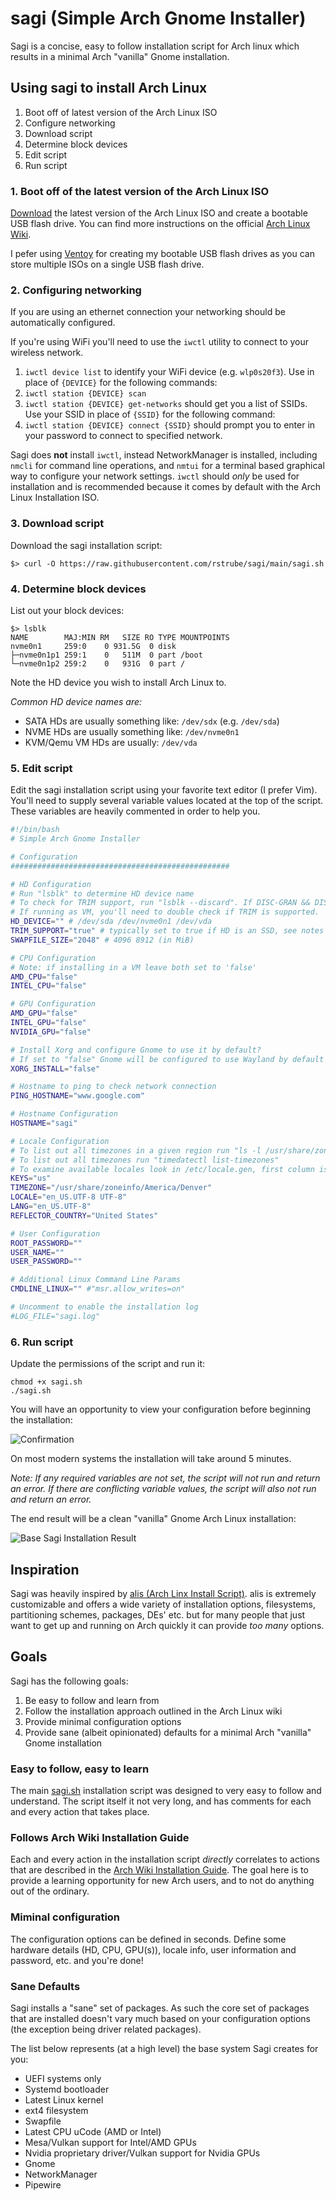 # sagi (Simple Arch Gnome Installer)
Sagi is a concise, easy to follow installation script for Arch linux which results in a minimal Arch "vanilla" Gnome installation.

## Using sagi to install Arch Linux
1. Boot off of latest version of the Arch Linux ISO
1. Configure networking
1. Download script
1. Determine block devices
1. Edit script
1. Run script

### 1. Boot off of the latest version of the Arch Linux ISO
[Download](https://archlinux.org/download/) the latest version of the Arch Linux ISO and create a bootable USB flash drive.  You can find more instructions on the official [Arch Linux Wiki](https://wiki.archlinux.org/title/Installation_guide#Acquire_an_installation_image).

I pefer using [Ventoy](https://www.ventoy.net/) for creating my bootable USB flash drives as you can store multiple ISOs on a single USB flash drive.

### 2. Configuring networking
If you are using an ethernet connection your networking should be automatically configured.

If you're using WiFi you'll need to use the `iwctl` utility to connect to your wireless network.

1. `iwctl device list` to identify your WiFi device (e.g. `wlp0s20f3`).  Use in place of `{DEVICE}` for the following commands:
1. `iwctl station {DEVICE} scan`
1. `iwctl station {DEVICE} get-networks` should get you a list of SSIDs.  Use your SSID in place of `{SSID}` for the following command:
1. `iwctl station {DEVICE} connect {SSID}` should prompt you to enter in your password to connect to specified network.

Sagi does **not** install `iwctl`, instead NetworkManager is installed, including `nmcli` for command line operations, and `nmtui` for a terminal based graphical way to configure your network settings. `iwctl` should *only* be used for installation and is recommended because it comes by default with the Arch Linux Installation ISO.

### 3. Download script
Download the sagi installation script:

```shell
$> curl -O https://raw.githubusercontent.com/rstrube/sagi/main/sagi.sh
```
### 4. Determine block devices
List out your block devices:

```shell
$> lsblk
NAME        MAJ:MIN RM   SIZE RO TYPE MOUNTPOINTS
nvme0n1     259:0    0 931.5G  0 disk 
├─nvme0n1p1 259:1    0   511M  0 part /boot
└─nvme0n1p2 259:2    0   931G  0 part /
```
Note the HD device you wish to install Arch Linux to.

*Common HD device names are:*
* SATA HDs are usually something like: `/dev/sdx` (e.g. `/dev/sda`)
* NVME HDs are usually something like: `/dev/nvme0n1`
* KVM/Qemu VM HDs are usually: `/dev/vda`

### 5. Edit script
Edit the sagi installation script using your favorite text editor (I prefer Vim). You'll need to supply several variable values located at the top of the script.  These variables are heavily commented in order to help you.

```bash
#!/bin/bash
# Simple Arch Gnome Installer

# Configuration
#################################################

# HD Configuration
# Run "lsblk" to determine HD device name
# To check for TRIM support, run "lsblk --discard". If DISC-GRAN && DISC-MAX are > 0, your HD supports TRIM.
# If running as VM, you'll need to double check if TRIM is supported.  Newer KVM/Qemu VMs should support TRIM.
HD_DEVICE="" # /dev/sda /dev/nvme0n1 /dev/vda
TRIM_SUPPORT="true" # typically set to true if HD is an SSD, see notes above
SWAPFILE_SIZE="2048" # 4096 8912 (in MiB)

# CPU Configuration
# Note: if installing in a VM leave both set to 'false'
AMD_CPU="false"
INTEL_CPU="false"

# GPU Configuration
AMD_GPU="false"
INTEL_GPU="false"
NVIDIA_GPU="false"

# Install Xorg and configure Gnome to use it by default?
# If set to "false" Gnome will be configured to use Wayland by default
XORG_INSTALL="false"

# Hostname to ping to check network connection
PING_HOSTNAME="www.google.com"

# Hostname Configuration
HOSTNAME="sagi"

# Locale Configuration
# To list out all timezones in a given region run "ls -l /usr/share/zoneinfo/{region}" e.g. "ls -l /usr/share/zoneinfo/America"
# To list out all timezones run "timedatectl list-timezones"
# To examine available locales look in /etc/locale.gen, first column is used for LANG, both columns together are used for LOCALE
KEYS="us"
TIMEZONE="/usr/share/zoneinfo/America/Denver"
LOCALE="en_US.UTF-8 UTF-8"
LANG="en_US.UTF-8"
REFLECTOR_COUNTRY="United States"

# User Configuration
ROOT_PASSWORD=""
USER_NAME=""
USER_PASSWORD=""

# Additional Linux Command Line Params
CMDLINE_LINUX="" #"msr.allow_writes=on"

# Uncomment to enable the installation log
#LOG_FILE="sagi.log"
```
### 6. Run script
Update the permissions of the script and run it:

```shell
chmod +x sagi.sh
./sagi.sh
```
You will have an opportunity to view your configuration before beginning the installation:

![Confirmation](https://github.com/rstrube/sagi/blob/main/doc/img/confirmation.png)

On most modern systems the installation will take around 5 minutes.

*Note: If any required variables are not set, the script will not run and return an error.  If there are conflicting variable values, the script will also not run and return an error.*

The end result will be a clean "vanilla" Gnome Arch Linux installation:

![Base Sagi Installation Result](https://github.com/rstrube/sagi/blob/main/doc/img/base-install.png)

## Inspiration
Sagi was heavily inspired by [alis (Arch Linx Install Script)](https://github.com/picodotdev/alis).  alis is extremely customizable and offers a wide variety of installation options, filesystems, partitioning schemes, packages, DEs' etc. but for many people that just want to get up and running on Arch quickly it can provide *too many* options.

## Goals
Sagi has the following goals:
1. Be easy to follow and learn from
1. Follow the installation approach outlined in the Arch Linux wiki
1. Provide minimal configuration options
1. Provide sane (albeit opinionated) defaults for a minimal Arch "vanilla" Gnome installation

### Easy to follow, easy to learn
The main [sagi.sh](https://github.com/rstrube/sagi/blob/main/sagi.sh) installation script was designed to very easy to follow and understand.  The script itself it not very long, and has comments for each and every action that takes place.

### Follows Arch Wiki Installation Guide
Each and every action in the installation script *directly* correlates to actions that are described in the [Arch Wiki Installation Guide](https://wiki.archlinux.org/index.php/Installation_guide).  The goal here is to provide a learning opportunity for new Arch users, and to not do anything out of the ordinary.

### Miminal configuration
The configuration options can be defined in seconds.  Define some hardware details (HD, CPU, GPU(s)), locale info, user information and password, etc. and you're done!

### Sane Defaults
Sagi installs a "sane" set of packages.  As such the core set of packages that are installed doesn't vary much based on your configuration options (the exception being driver related packages).

The list below represents (at a high level) the base system Sagi creates for you:
* UEFI systems only
* Systemd bootloader
* Latest Linux kernel
* ext4 filesystem
* Swapfile
* Latest CPU uCode (AMD or Intel)
* Mesa/Vulkan support for Intel/AMD GPUs
* Nvidia proprietary driver/Vulkan support for Nvidia GPUs
* Gnome
* NetworkManager
* Pipewire
